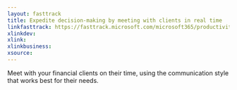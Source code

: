 ```yaml
---
layout: fasttrack
title: Expedite decision-making by meeting with clients in real time
linkfasttrack: https://fasttrack.microsoft.com/microsoft365/productivitylibrary/Expedite-decisionmaking-by-meeting-with-clients-in-real-time 
xlinkdev: 
xlink: 
xlinkbusiness: 
xsource: 
---
```

Meet with your financial clients on their time, using the communication style that works best for their needs.